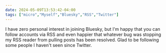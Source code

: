 ```yaml
---
date: 2024-05-09T13:53:42-04:00
tags: ["micro","Myself","Bluesky","RSS","Twitter"]
---
```

I have zero personal interest in joining Bluesky, but I'm happy that you can follow accounts via RSS and even happier that whatever bug was stopping my RSS reader from pulling posts has been resolved. Glad to be following some people I haven't seen since Twitter.